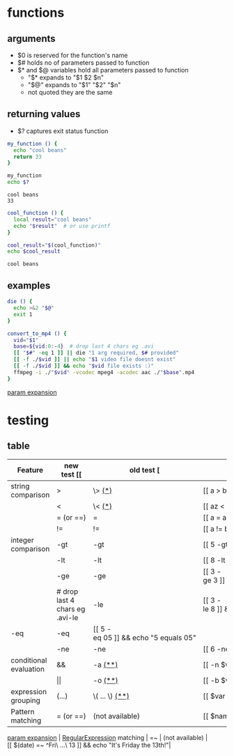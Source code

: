 # functions

## arguments

- $0 is reserved for the function's name
- $# holds no of parameters passed to function
- $* and $@ variables hold all parameters passed to function
    - "$* expands to  "$1 $2 $n"
    - "$@" expands to "$1" "$2" "$n"
    - not quoted they are the same

## returning values

- $? captures exit status function

```bash
my_function () {
  echo "cool beans"
  return 33
}

my_function
echo $?
```
```output
cool beans
33
```

```bash
cool_function () {
  local result="cool beans"
  echo "$result"  # or use printf
}

cool_result="$(cool_function)"
echo $cool_result
```
```output
cool beans
```

## examples

```bash
die () {
  echo >&2 "$@"
  exit 1
}

convert_to_mp4 () {
  vid="$1"
  base=${vid:0:-4}  # drop last 4 chars eg .avi
  [[ "$#" -eq 1 ]] || die "1 arg required, $# provided"
  [[ -f ./$vid ]] || echo "$1 video file doesnt exist"
  [[ -f ./$vid ]] && echo "$vid file exists :)"
  ffmpeg -i ./"$vid" -vcodec mpeg4 -acodec aac ./"$base".mp4
}
```
[param expansion](https://www.gnu.org/software/bash/manual/html_node/Shell-Parameter-Expansion.html)

# testing

## table

| **Feature**                                                                 | **new test** [[                                           | **old test** [                                                    | **Example**                                                                                                         |
| --------------------------------------------------------------------------- | --------------------------------------------------------- | ----------------------------------------------------------------- | ------------------------------------------------------------------------------------------------------------------- |
| string comparison                                                           | \>                                                        | \\> [(\*)](https://mywiki.wooledge.org/BashFAQ/031#np)            | [[ a > b ]] || echo "a does not come after b"                                                                       |
|  | <                                                                           | \\< [(\*)](https://mywiki.wooledge.org/BashFAQ/031#np)    | [[ az < za ]] && echo "az comes before za"                        |
|  | \= (or \==)                                                                 | \=                                                        | [[ a = a ]] && echo "a equals a"                                  |
|  | !=                                                                          | !=                                                        | [[ a != b ]] && echo "a is not equal to b"                        |
| integer comparison                                                          | \-gt                                                      | \-gt                                                              | [[ 5 -gt 10 ]] || echo "5 is not bigger than 10"                                                                    |
|   | \-lt                                                                        | \-lt                                                      | [[ 8 -lt 9 ]] && echo "8 is less than 9"                          |
|   | \-ge                                                                        | \-ge                                                      | [[ 3 -ge 3 ]] && echo "3 is greater than or equal to 3"           |
|   |   # drop last 4 chars eg .avi\-le                                                                        | \-le                                                      | [[ 3 -le 8 ]] && echo "3 is less than or equal to 8"              |
| \-eq                                                                        | \-eq                                                      | [[ 5 -eq 05 ]] && echo "5 equals 05"                              |
|   | \-ne                                                                        | \-ne                                                      | [[ 6 -ne 20 ]] && echo "6 is not equal to 20"                     |
| conditional evaluation | && | \-a [(\*\*)](https://mywiki.wooledge.org/BashFAQ/031#np2)         | [[ -n $var && -f $var ]] && echo "$var is a file" |
|   |  \|\|  | \-o [(\*\*)](https://mywiki.wooledge.org/BashFAQ/031#np2) | [[ -b $var || -c $var ]] && echo "$var is a device"               |
| expression grouping  | (...)  | \\( ... \\) [(\*\*)](https://mywiki.wooledge.org/BashFAQ/031#np2) | [[ $var = img\* && ($var = \*.png || $var = \*.jpg) ]] &&<br>echo "$var starts with img and ends with .jpg or .png" |
| Pattern matching   | \= (or \==)    | (not available) | [[ $name = a\* ]] || echo "name does not start with an 'a': $name"                                                  |
[param expansion](https://www.gnu.org/software/bash/manual/html_node/Shell-Parameter-Expansion.html)
| [RegularExpression](https://mywiki.wooledge.org/RegularExpression) matching | \=~ | (not available) | [[ $(date) =~ ^Fri\\ ...\\ 13 ]] && echo "It's Friday the 13th!"|

